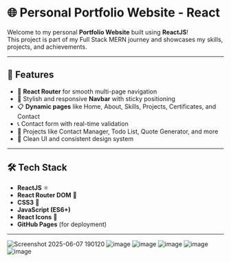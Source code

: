 # 🌐 Personal Portfolio Website - React

Welcome to my personal **Portfolio Website** built using **ReactJS**!  
This project is part of my Full Stack MERN journey and showcases my skills, projects, and achievements.

---

## 🚀 Features

- 🧭 **React Router** for smooth multi-page navigation  
- 🎨 Stylish and responsive **Navbar** with sticky positioning  
- 📋 **Dynamic pages** like Home, About, Skills, Projects, Certificates, and Contact  
- 📞 Contact form with real-time validation  
- 📇 Projects like Contact Manager, Todo List, Quote Generator, and more  
- 🌟 Clean UI and consistent design system

---

## 🛠️ Tech Stack

- **ReactJS** ⚛️  
- **React Router DOM** 🔁  
- **CSS3** 🎨  
- **JavaScript (ES6+)**  
- **React Icons** 🎯  
- **GitHub Pages** (for deployment)

---
![Screenshot 2025-06-07 190120](https://github.com/user-attachments/assets/10eba076-80be-45e4-bd67-9aa89f24e81c)
![image](https://github.com/user-attachments/assets/7d9bfd55-f14b-4473-aefb-a00e9f96663d)
![image](https://github.com/user-attachments/assets/8178fac0-2693-4e08-9c6a-cbb29b9c38ed)
![image](https://github.com/user-attachments/assets/a37f6c08-6e58-4083-862e-3cc16a7279da)
![image](https://github.com/user-attachments/assets/72198400-5e61-4bd8-a23e-da6b5ec4c8c3)
![image](https://github.com/user-attachments/assets/6c594df0-e5d7-498a-bc7f-8850dbeff7c4)






